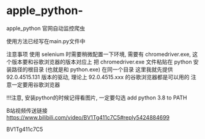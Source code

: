 # apple_python-
apple_python 官网自动监控爬虫


使用方法已经写在main.py文件中

注意事项
使用 selenium 时需要稍微配置一下环境, 需要有 chromedriver.exe,  这个版本要和谷歌浏览器的版本对应上
把 chromedriver.exe 文件粘贴在 python 安装路径的根目录 (也就是和 python.exe) 在同一个目录
这里我就先提供  92.0.4515.131 版本的驱动, 理论上  92.0.4515.xxx 的谷歌浏览器都是可以用的
注意一定要用谷歌浏览器

!!!注意, 安装python的时候记得看图片, 一定要勾选 add python 3.8 to PATH

B站视频传送链接
https://www.bilibili.com/video/BV1Tg411c7C5#reply5424884699


BV1Tg411c7C5
